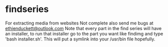 # findseries
For extracting media from websites
Not complete also send me bugs at ethienduckett@outlook.com
Note that every part in the find series will have an installer, to run that installer go to the part you want like findimg and type 'bash installer.sh'. This will put a symlink into your /usr/bin file hopefully.
